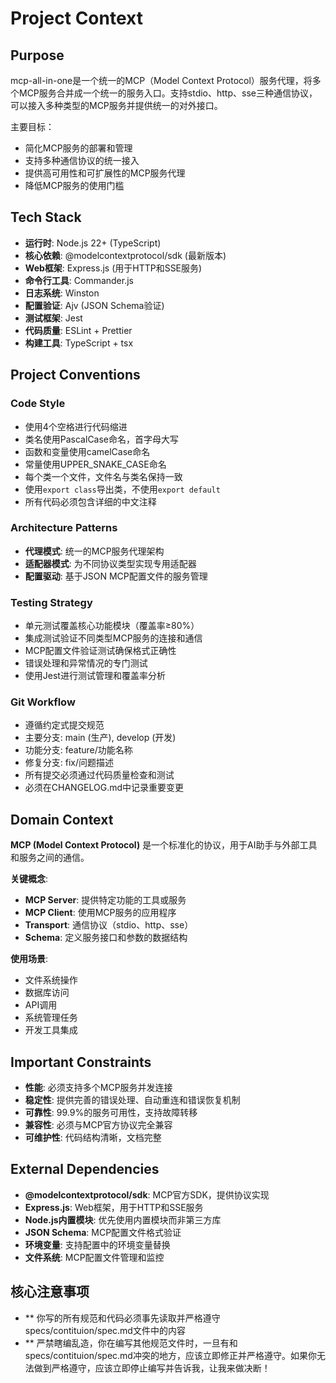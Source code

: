 # Project Context

## Purpose
mcp-all-in-one是一个统一的MCP（Model Context Protocol）服务代理，将多个MCP服务合并成一个统一的服务入口。支持stdio、http、sse三种通信协议，可以接入多种类型的MCP服务并提供统一的对外接口。

主要目标：
- 简化MCP服务的部署和管理
- 支持多种通信协议的统一接入
- 提供高可用性和可扩展性的MCP服务代理
- 降低MCP服务的使用门槛

## Tech Stack
- **运行时**: Node.js 22+ (TypeScript)
- **核心依赖**: @modelcontextprotocol/sdk (最新版本)
- **Web框架**: Express.js (用于HTTP和SSE服务)
- **命令行工具**: Commander.js
- **日志系统**: Winston
- **配置验证**: Ajv (JSON Schema验证)
- **测试框架**: Jest
- **代码质量**: ESLint + Prettier
- **构建工具**: TypeScript + tsx

## Project Conventions

### Code Style
- 使用4个空格进行代码缩进
- 类名使用PascalCase命名，首字母大写
- 函数和变量使用camelCase命名
- 常量使用UPPER_SNAKE_CASE命名
- 每个类一个文件，文件名与类名保持一致
- 使用`export class`导出类，不使用`export default`
- 所有代码必须包含详细的中文注释

### Architecture Patterns
- **代理模式**: 统一的MCP服务代理架构
- **适配器模式**: 为不同协议类型实现专用适配器
- **配置驱动**: 基于JSON MCP配置文件的服务管理

### Testing Strategy
- 单元测试覆盖核心功能模块（覆盖率≥80%）
- 集成测试验证不同类型MCP服务的连接和通信
- MCP配置文件验证测试确保格式正确性
- 错误处理和异常情况的专门测试
- 使用Jest进行测试管理和覆盖率分析

### Git Workflow
- 遵循约定式提交规范
- 主要分支: main (生产), develop (开发)
- 功能分支: feature/功能名称
- 修复分支: fix/问题描述
- 所有提交必须通过代码质量检查和测试
- 必须在CHANGELOG.md中记录重要变更

## Domain Context
**MCP (Model Context Protocol)** 是一个标准化的协议，用于AI助手与外部工具和服务之间的通信。

**关键概念**:
- **MCP Server**: 提供特定功能的工具或服务
- **MCP Client**: 使用MCP服务的应用程序
- **Transport**: 通信协议（stdio、http、sse）
- **Schema**: 定义服务接口和参数的数据结构

**使用场景**:
- 文件系统操作
- 数据库访问
- API调用
- 系统管理任务
- 开发工具集成

## Important Constraints
- **性能**: 必须支持多个MCP服务并发连接
- **稳定性**: 提供完善的错误处理、自动重连和错误恢复机制
- **可靠性**: 99.9%的服务可用性，支持故障转移
- **兼容性**: 必须与MCP官方协议完全兼容
- **可维护性**: 代码结构清晰，文档完整

## External Dependencies
- **@modelcontextprotocol/sdk**: MCP官方SDK，提供协议实现
- **Express.js**: Web框架，用于HTTP和SSE服务
- **Node.js内置模块**: 优先使用内置模块而非第三方库
- **JSON Schema**: MCP配置文件格式验证
- **环境变量**: 支持配置中的环境变量替换
- **文件系统**: MCP配置文件管理和监控

## 核心注意事项
- ** 你写的所有规范和代码必须事先读取并严格遵守specs/contituion/spec.md文件中的内容
- ** 严禁瞎编乱造，你在编写其他规范文件时，一旦有和specs/contituion/spec.md冲突的地方，应该立即修正并严格遵守。如果你无法做到严格遵守，应该立即停止编写并告诉我，让我来做决断！
